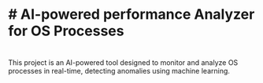# # AI-powered performance Analyzer for OS Processes
# 
This project is an AI-powered tool designed to monitor and analyze OS processes in real-time, detecting anomalies using machine learning.
